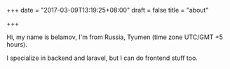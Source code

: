 +++
date = "2017-03-09T13:19:25+08:00"
draft = false
title = "about"

+++

Hi, my name is belamov, I'm from Russia, Tyumen (time zone UTC/GMT +5 hours).

I specialize in backend and laravel, but I can do frontend stuff too.